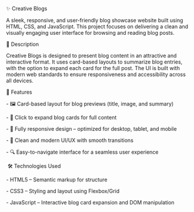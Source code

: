 ✨ Creative Blogs



A sleek, responsive, and user-friendly blog showcase website built using HTML, CSS, and JavaScript. This project focuses on delivering a clean and visually engaging user interface for browsing and reading blog posts.



📖 Description



Creative Blogs is designed to present blog content in an attractive and interactive format. It uses card-based layouts to summarize blog entries, with the option to expand each card for the full post. The UI is built with modern web standards to ensure responsiveness and accessibility across all devices.



🌟 Features



\- 🖼️ Card-based layout for blog previews (title, image, and summary)

\- 📖 Click to expand blog cards for full content

\- 📱 Fully responsive design – optimized for desktop, tablet, and mobile

\- 🎨 Clean and modern UI/UX with smooth transitions

\- 🔍 Easy-to-navigate interface for a seamless user experience



&nbsp;🛠️ Technologies Used



\- HTML5 – Semantic markup for structure

\- CSS3 – Styling and layout using Flexbox/Grid

\- JavaScript – Interactive blog card expansion and DOM manipulation

